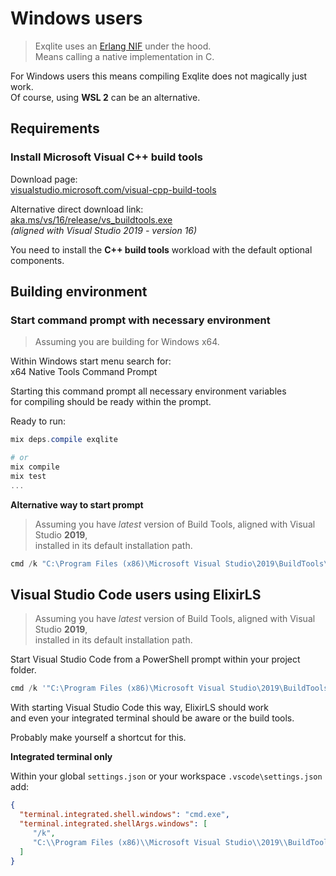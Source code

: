 # Windows users

> Exqlite uses an [Erlang NIF](https://erlang.org/doc/tutorial/nif.html) under the hood.  
> Means calling a native implementation in C.

For Windows users this means compiling Exqlite does not magically just work.  
Of course, using **WSL 2** can be an alternative.

## Requirements

### Install Microsoft Visual C++ build tools

Download page:  
[visualstudio.microsoft.com/visual-cpp-build-tools](https://visualstudio.microsoft.com/visual-cpp-build-tools/)

Alternative direct download link:  
[aka.ms/vs/16/release/vs_buildtools.exe](https://aka.ms/vs/16/release/vs_buildtools.exe)  
_(aligned with Visual Studio 2019 - version 16)_

You need to install the **C++ build tools** workload with the default optional components.

## Building environment

### Start command prompt with necessary environment

> Assuming you are building for Windows x64.

Within Windows start menu search for:  
x64 Native Tools Command Prompt

Starting this command prompt all necessary environment variables  
for compiling should be ready within the prompt.

Ready to run:
```powershell
mix deps.compile exqlite

# or
mix compile
mix test
...
```

**Alternative way to start prompt**

> Assuming you have _latest_ version of Build Tools, aligned with Visual Studio **2019**,  
installed in its default installation path.

```powershell
cmd /k "C:\Program Files (x86)\Microsoft Visual Studio\2019\BuildTools\VC\Auxiliary\Build\vcvars64.bat"
```

## Visual Studio Code users using ElixirLS

> Assuming you have _latest_ version of Build Tools, aligned with Visual Studio **2019**,  
installed in its default installation path.

Start Visual Studio Code from a PowerShell prompt within your project folder.

```powershell
cmd /k '"C:\Program Files (x86)\Microsoft Visual Studio\2019\BuildTools\VC\Auxiliary\Build\vcvars64.bat" && code .'
```

With starting Visual Studio Code this way, ElixirLS should work  
and even your integrated terminal should be aware or the build tools.

Probably make yourself a shortcut for this.

**Integrated terminal only**

Within your global `settings.json` or your workspace `.vscode\settings.json` add:

```json
{
  "terminal.integrated.shell.windows": "cmd.exe",
  "terminal.integrated.shellArgs.windows": [
     "/k",
     "C:\\Program Files (x86)\\Microsoft Visual Studio\\2019\\BuildTools\\VC\\Auxiliary\\Build\\vcvars64.bat",
  ]
}
```
